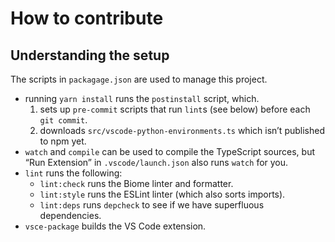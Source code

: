 # How to contribute

## Understanding the setup

The scripts in `packagage.json` are used to manage this project.

- running `yarn install` runs the `postinstall` script, which.
  1. sets up `pre-commit` scripts that run `lint`s (see below) before each `git commit`.
  2. downloads `src/vscode-python-environments.ts` which isn’t published to npm yet.
- `watch` and `compile` can be used to compile the TypeScript sources,
  but “Run Extension” in `.vscode/launch.json` also runs `watch` for you.
- `lint` runs the following:
  - `lint:check` runs the Biome linter and formatter.
  - `lint:style` runs the ESLint linter (which also sorts imports).
  - `lint:deps` runs `depcheck` to see if we have superfluous dependencies.
- `vsce-package` builds the VS Code extension.
